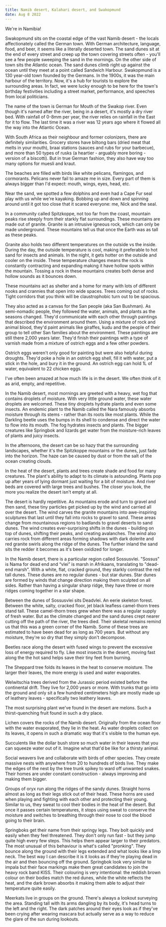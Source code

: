 ```yaml
---
title: Namib desert, Kalahari desert, and Swakopmund
date: Aug 8 2022
---
```


We're in Namibia! 

Swakopmund sits on the coastal edge of the vast Namib desert - the locals affectionately called the German town. With German architecture, language, food, and beer, it seems like a literally deserted town. The sand dunes sit at the end of every street and creep up the town covering streets often - you'll see a few people sweeping the sand in the mornings. On the other side of town sits the Atlantic ocean. The sand dunes climb right up against the ocean until they meet at a point called Sandwich Harbour. Swakopmund is a 130 year-old town founded by the Germans. In the 1900s, it was the main harbour of the territory. Now, it's a hub for tourists to explore the surrounding areas. In fact, we were lucky enough to be here for the town's birthday festivities including a street market, performance, and speeches from local politicians. 

The name of the town is German for Mouth of the Swakop river. Even though it's named after the river, being in a desert, it's mostly a dry river bed. With rainfall of 0-8mm per year, the river relies on rainfall in the East for it to flow. The last time it was a river was 12 years ago where it flowed all the way into the Atlantic Ocean.

With South Africa as their neighbour and former colonizers, there are definitely similarities. Grocery stores have biltong bars (dried meat that melts in your mouth), braai stations (sauces and rubs for your barbecue), and more than 50 types of rusks (a heartier - arguably more boring - version of a biscotti). But in true German fashion, they also have way too many options for muesli and kraut.

The beaches are filled with birds like white pelicans, flamingos, and cormorants. Pelicans never fail to amaze me in size. Every part of them is always bigger than I'd expect: mouth, wings, eyes, head, etc.

Near the sand, we spotted a few dolphins and even had a Cape Fur seal play with us while we're kayaking. Bobbing up and down and spinning around until it got too close that it scared everyone: me, Nick and the seal. 

In a community called Spitzkoppe, not too far from the coast, mountain peaks rise steeply from their starkly flat surroundings. These mountains are made out of granite. Granite is an intrusive igneous rock, which can only be made underground. These mountains tell us that once the Earth was as tall as these peaks. 

Granite also holds two different temperatures on the outside vs the inside. During the day, the outside temperature is cool, making it preferable to hot sand for insects and animals. In the night, it gets hotter on the outside and cooler on the inside. These temperature changes means the rock is constantly contracting and expanding making it have hollow spots within the mountain. Tossing a rock in these mountains creates both dense and hollow sounds as it bounces down.

These mountains act as shelter and a home for many with lots of different nooks and crannies that open into wide spaces. Trees coming out of rocks. Tight corridors that you think will be claustrophobic turn out to be spacious. 

They also acted as a canvas for the San people (aka San Bushman). As semi-nomadic people, they followed the water, animals, and plants as the seasons changed. They'd communicate with each other through paintings that described the environment around them. Using a mixture of rock and animal blood, they'd paint animals like giraffes, kudu and the people of their group to tell other San families about the environment. These paintings are still there 2,000 years later. They'd finish their paintings with a type of varnish made from a mixture of ostrich eggs and a few other powders.

Ostrich eggs weren't only good for painting but were also helpful during droughts. They'd poke a hole in an ostrich egg shell, fill it with water, put a stick in the hole, and bury it in the ground. An ostrich egg can hold 1L of water, equivalent to 22 chicken eggs.

I've often been amazed at how much life is in the desert. We often think of it as arid, empty, and repetitive.

In the Namib desert, most mornings are greeted with a heavy, wet fog that contains droplets of moisture. With very little ground water, these water droplets are welcomed. These tiny droplets hydrate plants and even some insects. An endemic plant to the Namib called the Nara famously absorbs moisture through its stems - rather than its roots like most plants. While the Darkling beetle uses the bumps in its shell to condense and direct the water to flow into its mouth. The fog hydrates insects and plants. The bigger creatures like Springbok and lizards get water from the moisture-rich leaves of plants and juicy insects.

In the afternoons, the desert can be so hazy that the surrounding landscapes, whether it's the Spitzkoppe mountains or the dunes, just fade into the horizon. The haze can be caused by dust or from the salt of the ocean creating clouds.

In the heat of the desert, plants and trees create shade and food for many creatures. The plant's ability to adapt to its climate is astounding. Plants pop up after years of lying dormant just waiting for a bit of moisture. And river beds are covered with large trees and bushes. The closer you look, the more you realize the desert isn't empty at all.

The desert is hardly repetitive. As mountains erode and turn to gravel and then sand, these tiny particles get picked up by the wind and carried all over the desert. The wind carves the granite mountains into awe-inspiring sculptures that last until they fall into rocks to gravel to sand. These areas change from mountainous regions to badlands to gravel deserts to sand dunes. The wind creates ever-surprising shifts in the dunes - building on top of dunes, shifting their peaks, and creating avalanches. The wind also carries rock from different areas forming shadows with dark dolerite and red granite swirls along the ridge of the dunes. The further inland the sand sits the redder it becomes as it's been oxidized for longer. 

In the Namib desert, there is a particular region called Sossusvlei. "Sossus" is Nama for dead end and “vlei” is marsh in Afrikaans, translating to "dead-end marsh". With a white, flat, cracked ground, they starkly contrast the red tall dunes. These dunes are no regular dunes - but star dunes. Star dunes are formed by winds that change direction making them sculpted on all sides. Rather than having a singular sharp ridge, they have three or more ridges coming together in a star shape.

Between the dunes of Sossusvlei sits Deadvlei. An eerie skeleton forest. Between the white, salty, cracked floor, jet black leafless camel-thorn trees stand tall. These camel-thorn trees grew when there was a regular supply of fresh water. But as the climate changed and the sand dunes crept nearer cutting off the path of the river, the trees died. Their skeletal remains remind us that this was a green corner of the Namib. Some of these trees are estimated to have been dead for as long as 700 years. But without any moisture, they're so dry that they simply don't decompose.

Beetles race along the desert with fused wings to prevent the excessive loss of energy required to fly. Like most insects in the desert, moving fast along the the hot sand helps save their tiny feet from burning.

The Sheppard tree folds its leaves in the heat to conserve moisture. The larger their leaves, the more energy is used and water evaporates.

Welwitschia trees derived from the Jurassic period existed before the continental drift. They live for 2,000 years or more. With trunks that go into the ground and only sit a few hundred centimeters high are mostly made up of leathery leaves - specifically two leathery leaves.

The most surprising plant we've found in the desert are melons. Such a thirst-quenching fruit found in such a dry place.

Lichen covers the rocks of the Namib desert. Originally from the ocean floor with the water evaporated, they lie in the heat. As water droplets collect on its leaves, it opens in such a dramatic way that it's visible to the human eye.

Succulents like the dollar bush store so much water in their leaves that you can squeeze water out of it. Imagine what that'd be like for a thirsty animal.

Social weavers live and collaborate with birds of other species. They create massive nests with anywhere from 20 to hundreds of birds live. They make the edges of the nest by the tree trunk spikey to ward off unwanted snakes. Their homes are under constant construction - always improving and making them bigger.

Groups of oryx run along the ridges of the sandy dunes. Straight horns almost as long as their legs stick out of their head. These horns are used when playing and fighting with each other and protecting their young. Similar to us, they sweat to cool their bodies in the heat of the desert. But once it passes certain temperatures, it stops using sweat to conserve the moisture and switches to breathing through their nose to cool the blood going to their brain.

Springboks get their name from their springy legs. They bolt quickly and easily when they feel threatened. They don't only run fast - but they jump quite high every few steps. This helps them appear larger to their predators. The most unusual of this behaviour is what's called "pronking". They bounce along the ground with their legs extended and what looks like a limp neck. The best way I can describe it is it looks as if they're playing dead in the air and then bouncing off the ground. Springbok look very similar to impala but their face markings make them great candidates to join the heavy rock band KISS. Their colouring is very intentional: the reddish brown colour on their bodies match the red dunes, while the white reflects the heat, and the dark brown absorbs it making them able to adjust their temperature quite easily.

Meerkats live in groups on the ground. There's always a lookout surveying the area. Standing tall with its arms dangling by its body, it's head turns to the left and the right. The dark patches around their eyes look as if they've been crying after wearing mascara but actually serve as a way to reduce the glare of the sun during lookouts.